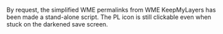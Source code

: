 By request, the simplified WME permalinks from WME KeepMyLayers has been made a stand-alone script. The PL icon is still clickable even when stuck on the darkened save screen.
